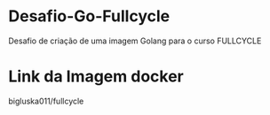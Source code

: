 # Desafio-Go-Fullcycle
Desafio de criação de uma imagem Golang para o curso FULLCYCLE

# Link da Imagem docker
bigluska011/fullcycle
